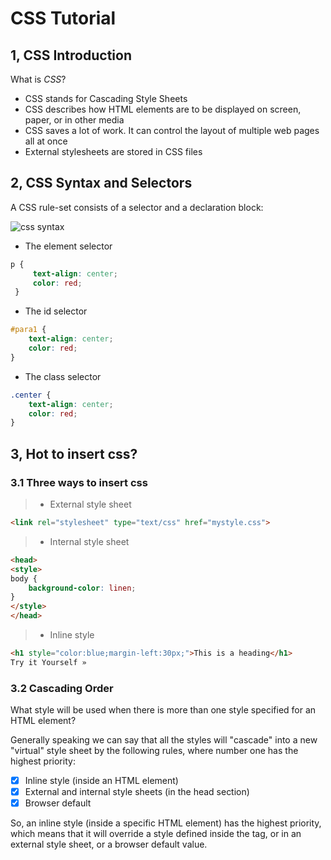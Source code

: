 # CSS Tutorial

## 1, CSS Introduction

What is *CSS*?
* CSS stands for Cascading Style Sheets
* CSS describes how HTML elements are to be displayed on screen, paper, or in other media
* CSS saves a lot of work. It can control the layout of multiple web pages all at once
* External stylesheets are stored in CSS files

## 2, CSS Syntax and Selectors
A CSS rule-set consists of a selector and a declaration block:

![css syntax](https://www.w3schools.com/css/selector.gif)

* The element selector
```css
p {
     text-align: center;
     color: red;
 }
 ```
* The id selector
```css
#para1 {
    text-align: center;
    color: red;
}
```
* The class selector
```css
.center {
    text-align: center;
    color: red;
}
```

## 3, Hot to insert css?
### 3.1 Three ways to insert css
>* External style sheet
```html
<link rel="stylesheet" type="text/css" href="mystyle.css">
```
>* Internal style sheet
```html
<head>
<style>
body {
    background-color: linen;
}
</style>
</head>
```
>* Inline style
```html
<h1 style="color:blue;margin-left:30px;">This is a heading</h1>
Try it Yourself »
```

### 3.2 Cascading Order
What style will be used when there is more than one style specified for an HTML element?

Generally speaking we can say that all the styles will "cascade" into a new "virtual" style sheet by the following rules, where number one has the highest priority:

-[x] Inline style (inside an HTML element)
-[x] External and internal style sheets (in the head section)
-[x]  Browser default

So, an inline style (inside a specific HTML element) has the highest priority, which means that it will override a style defined inside the <head> tag, or in an external style sheet, or a browser default value.